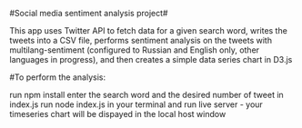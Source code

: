 #Social media sentiment analysis project#

This app uses Twitter API to fetch data for a given search word, writes the tweets into a CSV file, performs sentiment analysis on the tweets with multilang-sentiment (configured to Russian and English only, other languages in progress), and then creates a simple data series chart in D3.js

#To perform the analysis:

  run npm install
  enter the search word and the desired number of tweet in index.js
  run node index.js in your terminal and run live server - your timeseries chart will be dispayed in the local host window

